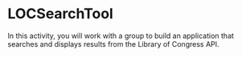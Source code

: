 # LOCSearchTool
In this activity, you will work with a group to build an application that searches and displays results from the Library of Congress API.
